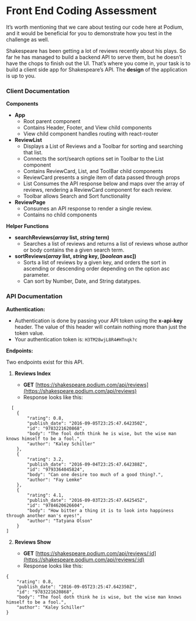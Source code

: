 # Front End Coding Assessment

It’s worth mentioning that we care about testing our code here at Podium, and it would be beneficial for you to demonstrate how you test in the challenge as well.

Shakespeare has been getting a lot of reviews recently about his plays. So far he has managed to build a backend API to serve them, but he doesn’t have the chops to finish out the UI. That’s where you come in, your task is to build a client side app for Shakespeare’s API. The **design** of the application is up to you.

### Client Documentation

**Components**

- **App**
    - Root parent component
    - Contains Header, Footer, and View child components
    - View child component handles routing with react-router
- **ReviewList**
    - Displays a List of Reviews and a Toolbar for sorting and searching that list.
    - Connects the sort/search options set in Toolbar to the List component
    - Contains ReviewCard, List, and ToolBar child components
    - ReviewCard presents a single item of data passed through props
    - List Consumes the API response below and maps over the array of reviews, rendering a ReviewCard component for each review.
    - Toolbar allows Search and Sort functionality
- **ReviewPage**
    - Consumes an API response to render a single review.
    - Contains no child components

**Helper Functions**

- **searchReviews(_array_ list, _string_ term)**
    - Searches a list of reviews and returns a list of reviews whose author or body contains the a given search term.
- **sortReviews(_array_ list, _string_ key, [_boolean_ asc])**
    - Sorts a list of reviews by a given key, and orders the sort in ascending or descending order depending on the option asc parameter.
    - Can sort by Number, Date, and String datatypes.

### API Documentation

**Authentication:**

- Authentication is done by passing your API token using the **x-api-key** header. The value of this header will contain nothing more than just the token value.
- Your authentication token is: ```H3TM28wjL8R4#HTnqk?c```

**Endpoints:**

Two endpoints exist for this API.

1. **Reviews Index**

    - **GET** [https://shakespeare.podium.com/api/reviews](https://shakespeare.podium.com/api/reviews)
    - Response looks like this:
```
  [
    {
        "rating": 0.8,
        "publish_date": "2016-09-05T23:25:47.642350Z",
        "id": "9783221620868",
        "body": "The fool doth think he is wise, but the wise man knows himself to be a fool.",
        "author": "Kaley Schiller"
    },
    {
        "rating": 3.2,
        "publish_date": "2016-09-04T23:25:47.642388Z",
        "id": "9793364045824",
        "body": "Can one desire too much of a good thing?.",
        "author": "Fay Lemke"
    },
    {
        "rating": 4.1,
        "publish_date": "2016-09-03T23:25:47.642545Z",
        "id": "9784620626604",
        "body": "How bitter a thing it is to look into happiness through another man's eyes!",
        "author": "Tatyana Olson"
    }
]
```


2. **Reviews Show**

    - **GET** [https://shakespeare.podium.com/api/reviews/:id](https://shakespeare.podium.com/api/reviews/:id)
    - Response looks like this:
```
{
    "rating": 0.8,
    "publish_date": "2016-09-05T23:25:47.642350Z",
    "id": "9783221620868",
    "body": "The fool doth think he is wise, but the wise man knows himself to be a fool.",
    "author": "Kaley Schiller"
}
```
